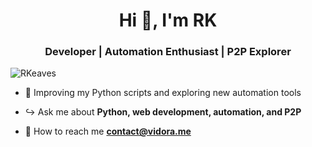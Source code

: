 <h1 align="center">Hi 👋, I'm RK</h1>
<h3 align="center">Developer | Automation Enthusiast | P2P Explorer</h3>

<p align="left"> <img src="https://komarev.com/ghpvc/?username=RKeaves&label=Profile%20views&color=0e75b6&style=flat" alt="RKeaves" /> </p>

- 📌 Improving my Python scripts and exploring new automation tools

- ↪ Ask me about **Python, web development, automation, and P2P**

- 💌 How to reach me **contact@vidora.me**